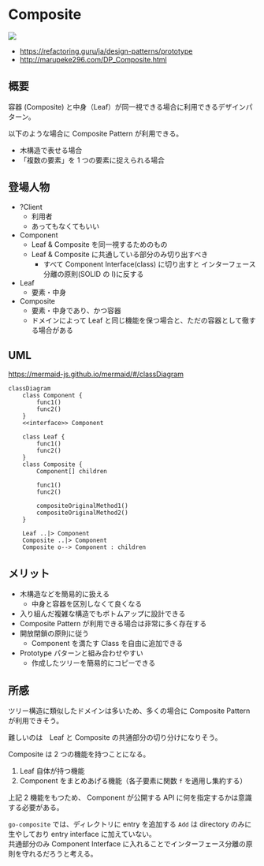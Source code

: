 
# Composite

![](https://refactoring.guru/images/patterns/content/composite/composite-2x.png?id=8847e6f8e2cb892ed2229faba83bd1b7)

- https://refactoring.guru/ja/design-patterns/prototype
- http://marupeke296.com/DP_Composite.html

## 概要

容器 (Composite) と中身（Leaf）が同一視できる場合に利用できるデザインパターン。

以下のような場合に Composite Pattern が利用できる。

- 木構造で表せる場合
- 「複数の要素」を 1 つの要素に捉えられる場合

## 登場人物

- ?Client
  - 利用者
  - あってもなくてもいい
- Component
  - Leaf & Composite を同一視するためのもの
  - Leaf & Composite に共通している部分のみ切り出すべき
    - すべて Component Interface(class) に切り出すと インターフェース分離の原則(SOLID の I)に反する
- Leaf
  - 要素・中身
- Composite
  - 要素・中身であり、かつ容器
  - ドメインによって Leaf と同じ機能を保つ場合と、ただの容器として徹する場合がある

## UML

https://mermaid-js.github.io/mermaid/#/classDiagram

```mermaid
classDiagram
    class Component {
        func1() 
        func2() 
    }
    <<interface>> Component

    class Leaf {
        func1() 
        func2() 
    }
    class Composite {
        Component[] children

        func1() 
        func2() 

        compositeOriginalMethod1()
        compositeOriginalMethod2()
    }

    Leaf ..|> Component
    Composite ..|> Component
    Composite o--> Component : children
```

## メリット

- 木構造などを簡易的に扱える
  - 中身と容器を区別しなくて良くなる
- 入り組んだ複雑な構造でもボトムアップに設計できる
- Composite Pattern が利用できる場合は非常に多く存在する
- 開放閉鎖の原則に従う
  - Component を満たす Class を自由に追加できる
- Prototype パターンと組み合わせやすい
  - 作成したツリーを簡易的にコピーできる

## 所感

ツリー構造に類似したドメインは多いため、多くの場合に Composite Pattern が利用できそう。

難しいのは　Leaf と Composite の共通部分の切り分けになりそう。

Composite は 2 つの機能を持つことになる。

1. Leaf 自体が持つ機能
1. Component をまとめあげる機能（各子要素に関数 `f` を適用し集約する）

上記 2 機能をもつため、 Component が公開する API に何を指定するかは意識する必要がある。

`go-composite` では、ディレクトリに entry を追加する `Add` は directory のみに生やしており entry interface に加えていない。    
共通部分のみ Component Interface に入れることでインターフェース分離の原則を守れるだろうと考える。
